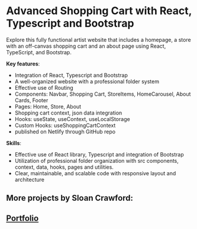 # Advanced Shopping Cart with React, Typescript and Bootstrap

Explore this fully functional artist website that includes a homepage, a store with an off-canvas shopping cart and an about page using React, TypeScript, and Bootstrap.

**Key features**:

- Integration of React, Typescript and Bootstrap
- A well-organized website with a professional folder system
- Effective use of Routing
- Components: Navbar, Shopping Cart, StoreItems, HomeCarousel, About Cards, Footer
- Pages: Home, Store, About
- Shopping cart context, json data integration
- Hooks: useState, useContext, useLocalStorage
- Custom Hooks: useShoppingCartContext
- published on Netlify through GitHub repo

**Skills**:

- Effective use of React library, Typescript and integration of Bootstrap
- Utilization of professional folder organization with src components, context, data, hooks, pages and utilities.
- Clear, maintainable, and scalable code with responsive layout and architecture

## More projects by Sloan Crawford:

## [Portfolio](https://sloan-crawford-professional-portfolio.netlify.app/)
